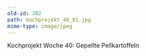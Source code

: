 ```yaml
---
old-id: 382
path: kochprojekt_40_01.jpg
mime-type: image/jpeg
---
```

Kochprojekt Woche 40:
Gepellte Pellkartoffeln
